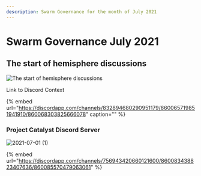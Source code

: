 ```yaml
---
description: Swarm Governance for the month of July 2021
---
```


# Swarm Governance July 2021

## The start of hemisphere discussions



![The start of hemisphere discussions](https://user-images.githubusercontent.com/25156451/124162622-8ec29b00-da96-11eb-90d7-4ec46dd4c48e.png)

Link to Discord Context

{% embed url="https://discordapp.com/channels/832894680290951179/860065719851941910/860068303825666078" caption="" %}

### Project Catalyst Discord Server

![2021-07-01 (1)](https://user-images.githubusercontent.com/25156451/124178932-fcc48d80-daa9-11eb-96db-74f2b33a1cdf.png)

{% embed url="https://discordapp.com/channels/756943420660121600/860083438823407636/860085570479063061" %}





